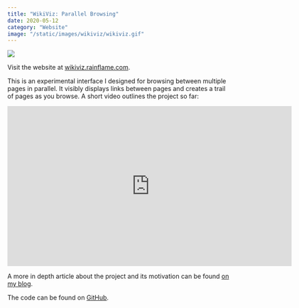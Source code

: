 ```yaml
---
title: "WikiViz: Parallel Browsing"
date: 2020-05-12
category: "Website"
image: "/static/images/wikiviz/wikiviz.gif"
---
```


![](/static/images/wikiviz/wikiviz.gif)

Visit the website at [wikiviz.rainflame.com](https://wikiviz.rainflame.com).

This is an experimental interface I designed for browsing between multiple pages in parallel. It visibly displays links between pages and creates a trail of pages as you browse. A short video outlines the project so far:

<iframe src="https://player.vimeo.com/video/417344792" width="640" height="360" frameborder="0" allow="autoplay; fullscreen" allowfullscreen></iframe>

A more in depth article about the project and its motivation can be found [on my blog](https://thoughts.christianbroms.com/post/wikiviz). 

The code can be found on [GitHub](https://github.com/rainflame/wikiviz). 